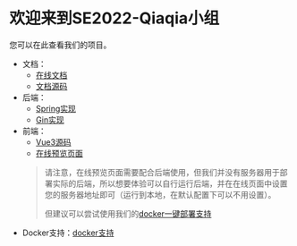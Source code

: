 # 欢迎来到SE2022-Qiaqia小组

您可以在此查看我们的项目。

- 文档：
  - [在线文档](https://se2022-qiaqia.github.io/docs/)
  - [文档源码](https://github.com/SE2022-Qiaqia/docs)
- 后端：
  - [Spring实现](https://github.com/SE2022-Qiaqia/back-end)
  - [Gin实现](https://github.com/SE2022-Qiaqia/back-end-go)
- 前端：
  - [Vue3源码](https://github.com/SE2022-Qiaqia/front-end)
  - [在线预览页面](https://se2022-qiaqia.github.io/front-end/)
  > 请注意，在线预览页面需要配合后端使用，但我们并没有服务器用于部署实际的后端，所以想要体验可以自行运行后端，并在在线页面中设置您的服务器地址即可（运行到本地，在默认配置下可以不用设置）。
  > 
  > 但建议可以尝试使用我们的[docker一键部署支持](https://github.com/SE2022-Qiaqia/docker)
- Docker支持：[docker支持](https://github.com/SE2022-Qiaqia/docker)




<!-- ## Hi there 👋 -->

<!--

**Here are some ideas to get you started:**

🙋‍♀️ A short introduction - what is your organization all about?
🌈 Contribution guidelines - how can the community get involved?
👩‍💻 Useful resources - where can the community find your docs? Is there anything else the community should know?
🍿 Fun facts - what does your team eat for breakfast?
🧙 Remember, you can do mighty things with the power of [Markdown](https://docs.github.com/github/writing-on-github/getting-started-with-writing-and-formatting-on-github/basic-writing-and-formatting-syntax)
-->
